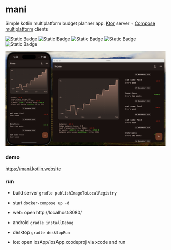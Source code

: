 # mani

Simple kotlin multiplatform budget planner app. [Ktor](https://ktor.io/)
server + [Compose multiplatform](https://www.jetbrains.com/compose-multiplatform/) clients

![Static Badge](https://img.shields.io/badge/Android-green)
![Static Badge](https://img.shields.io/badge/iOS-black)
![Static Badge](https://img.shields.io/badge/Desktop-blue)
![Static Badge](https://img.shields.io/badge/Browser(JS)-orange)
![Static Badge](https://img.shields.io/badge/Server(JVM)-red)

![screenshot](/Screenshot.png?raw=true "Optional Title")

### demo

https://mani.kotlin.website

### run
* build server
  `gradle publishImageToLocalRegistry`
* start
  `docker-compose up -d`
* web: open http://localhost:8080/


* android
  `gradle installDebug`
* desktop
  `gradle desktopRun`
* ios: open iosApp/iosApp.xcodeproj via xcode and run
